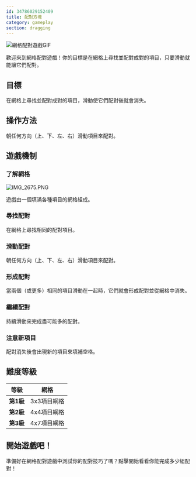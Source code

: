 ```yaml
---
id: 34786029152409
title: 配對方塊
category: gameplay
section: dragging
---
```

![網格配對遊戲GIF](https://help.studycat.com/hc/article_attachments/34965697809049)

歡迎來到網格配對遊戲！你的目標是在網格上尋找並配對成對的項目，只要滑動就能讓它們配對。

目標
---------

在網格上尋找並配對成對的項目，滑動使它們配對後就會消失。

操作方法
--------

朝任何方向（上、下、左、右）滑動項目來配對。

遊戲機制
------------------

### 了解網格

![IMG_2675.PNG](https://help.studycat.com/hc/article_attachments/34786044757657)

遊戲由一個填滿各種項目的網格組成。

### 尋找配對

在網格上尋找相同的配對項目。

### 滑動配對

朝任何方向（上、下、左、右）滑動項目來配對。

### 形成配對

當兩個（或更多）相同的項目滑動在一起時，它們就會形成配對並從網格中消失。

### 繼續配對

持續滑動來完成盡可能多的配對。

### 注意新項目

配對消失後會出現新的項目來填補空格。

難度等級
-----------------

| 等級 | 網格 |
| --- | --- |
| **第1級** | 3x3項目網格 |
| **第2級** | 4x4項目網格 |
| **第3級** | 4x7項目網格 |

開始遊戲吧！
-----------

準備好在網格配對遊戲中測試你的配對技巧了嗎？點擊開始看看你能完成多少組配對！

